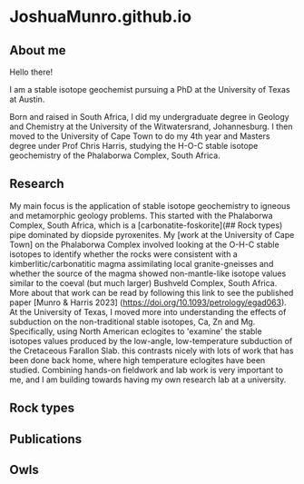 # JoshuaMunro.github.io

## About me
Hello there!

I am a stable isotope geochemist pursuing a PhD at the University of Texas at Austin.

Born and raised in South Africa, I did my undergraduate degree in Geology and Chemistry at the University of the Witwatersrand, Johannesburg. I then moved to the University of Cape Town to do my 4th year and Masters degree under Prof Chris Harris, studying the H-O-C stable isotope geochemistry of the Phalaborwa Complex, South Africa. 

## Research
My main focus is the application of stable isotope geochemistry to igneous and metamorphic geology problems. This started with the Phalaborwa Complex, South Africa, which is a [carbonatite-foskorite](## Rock types) pipe dominated by diopside pyroxenites. My [work at the University of Cape Town] on the Phalaborwa Complex involved looking at the O-H-C stable isotopes to identify whether the rocks were consistent with a kimberlitic/carbonatitic magma assimilating local granite-gneisses and whether the source of the magma showed non-mantle-like isotope values similar to the coeval (but much larger) Bushveld Complex, South Africa. More about that work can be read by following this link to see the published paper [Munro & Harris 2023] (https://doi.org/10.1093/petrology/egad063).
At the University of Texas, I moved more into understanding the effects of subduction on the non-traditional stable isotopes, Ca, Zn and Mg. Specifically, using North American eclogites to 'examine' the stable isotopes values produced by the low-angle, low-temperature subduction of the Cretaceous Farallon Slab. this contrasts nicely with lots of work that has been done back home, where high temperature eclogites have been studied.
Combining hands-on fieldwork and lab work is very important to me, and I am building towards having my own research lab at a university.

## Rock types


## Publications


## Owls
